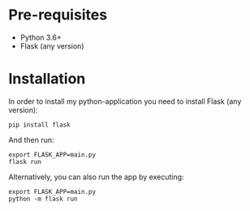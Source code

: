 # Pre-requisites
- Python 3.6+
- Flask (any version)

# Installation

In order to install my python-application you need to install Flask (any version):
```
pip install flask
```

And then run:
```
export FLASK_APP=main.py
flask run
```

Alternatively, you can also run the app by executing:
```
export FLASK_APP=main.py
python -m flask run
```
